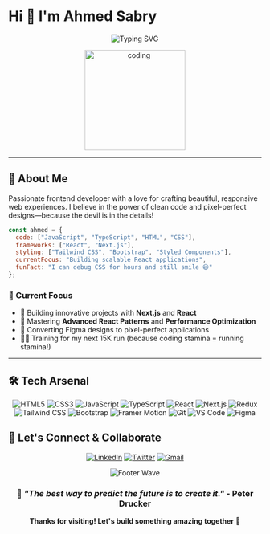 # Hi 👋 I'm Ahmed Sabry 

<div align="center">
  <img src="https://readme-typing-svg.herokuapp.com?font=Fira+Code&weight=500&size=22&pause=1000&color=6366F1&center=true&vCenter=true&width=435&lines=Frontend+Developer;React+Enthusiast;CSS+Wizard;10K+Runner+%F0%9F%8F%83" alt="Typing SVG" />
</div>

<p align="center">
  <img src="https://media0.giphy.com/media/v1.Y2lkPTc5MGI3NjExdXpyYzlicWV3YzUxZXVtbm1qczBqbmt5M205N3FzaThla3JzeG5mZyZlcD12MV9pbnRlcm5hbF9naWZfYnlfaWQmY3Q9Zw/13FrpeVH09Zrb2/giphy.gif" width="200" alt="coding">
</p>

---

## 🚀 About Me

Passionate frontend developer with a love for crafting beautiful, responsive web experiences. I believe in the power of clean code and pixel-perfect designs—because the devil is in the details! 

```javascript
const ahmed = {
  code: ["JavaScript", "TypeScript", "HTML", "CSS"],
  frameworks: ["React", "Next.js"],
  styling: ["Tailwind CSS", "Bootstrap", "Styled Components"],
  currentFocus: "Building scalable React applications",
  funFact: "I can debug CSS for hours and still smile 😄"
};
```

### 🎯 Current Focus
- 🔭 Building innovative projects with **Next.js** and **React**
- 🌱 Mastering **Advanced React Patterns** and **Performance Optimization**
- 🎨 Converting Figma designs to pixel-perfect applications
- 🏃‍♂️ Training for my next 15K run (because coding stamina = running stamina!)

---

## 🛠️ Tech Arsenal

<div align="center">

![HTML5](https://img.shields.io/badge/HTML5-E34F26?style=for-the-badge&logo=html5&logoColor=white)
![CSS3](https://img.shields.io/badge/CSS3-1572B6?style=for-the-badge&logo=css3&logoColor=white)
![JavaScript](https://img.shields.io/badge/JavaScript-F7DF1E?style=for-the-badge&logo=javascript&logoColor=black)
![TypeScript](https://img.shields.io/badge/TypeScript-007ACC?style=for-the-badge&logo=typescript&logoColor=white)
![React](https://img.shields.io/badge/React-20232A?style=for-the-badge&logo=react&logoColor=61DAFB)
![Next.js](https://img.shields.io/badge/Next.js-000000?style=for-the-badge&logo=next.js&logoColor=white)
![Redux](https://img.shields.io/badge/Redux-593D88?style=for-the-badge&logo=redux&logoColor=white)
![Tailwind CSS](https://img.shields.io/badge/Tailwind_CSS-38B2AC?style=for-the-badge&logo=tailwind-css&logoColor=white)
![Bootstrap](https://img.shields.io/badge/Bootstrap-563D7C?style=for-the-badge&logo=bootstrap&logoColor=white)
![Framer Motion](https://img.shields.io/badge/Framer_Motion-black?style=for-the-badge&logo=framer&logoColor=blue)
![Git](https://img.shields.io/badge/Git-F05032?style=for-the-badge&logo=git&logoColor=white)
![VS Code](https://img.shields.io/badge/VS_Code-007ACC?style=for-the-badge&logo=visual-studio-code&logoColor=white)
![Figma](https://img.shields.io/badge/Figma-F24E1E?style=for-the-badge&logo=figma&logoColor=white)

</div>





## 🤝 Let's Connect & Collaborate

<div align="center">
  
[![LinkedIn](https://img.shields.io/badge/LinkedIn-0077B5?style=for-the-badge&logo=linkedin&logoColor=white)](https://www.linkedin.com/in/ahmed-sabry-4b4209318/)
[![Twitter](https://img.shields.io/badge/Twitter-1DA1F2?style=for-the-badge&logo=twitter&logoColor=white)](https://x.com/AhmedSabryFr)
[![Gmail](https://img.shields.io/badge/Gmail-D14836?style=for-the-badge&logo=gmail&logoColor=white)](mailto:ahmedsabry.fr@gmail.com)
</div>

<div align="center">
  <img src="https://capsule-render.vercel.app/api?type=waving&color=gradient&height=100&section=footer&width=100%" alt="Footer Wave" />
  
  ### 💭 *"The best way to predict the future is to create it."* - Peter Drucker
  
  **Thanks for visiting! Let's build something amazing together** 🚀
</div>
